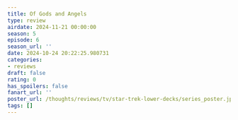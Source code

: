 ```yaml
---
title: Of Gods and Angels
type: review
airdate: 2024-11-21 00:00:00
season: 5
episode: 6
season_url: ''
date: 2024-10-24 20:22:25.980731
categories:
- reviews
draft: false
rating: 0
has_spoilers: false
fanart_url: ''
poster_url: /thoughts/reviews/tv/star-trek-lower-decks/series_poster.jpg
tags: []
---
```


